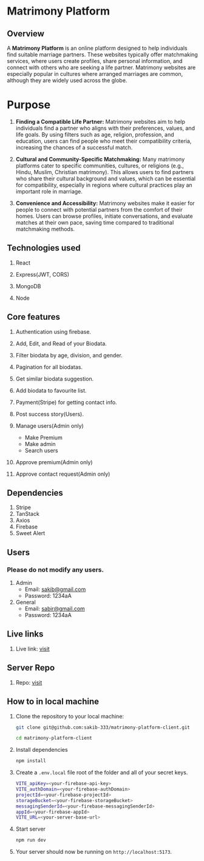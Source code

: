 # Matrimony Platform

## Overview

A **Matrimony Platform** is an online platform designed to help individuals find suitable marriage partners. These websites typically offer matchmaking services, where users create profiles, share personal information, and connect with others who are seeking a life partner. Matrimony websites are especially popular in cultures where arranged marriages are common, although they are widely used across the globe.

# Purpose

1. **Finding a Compatible Life Partner:** Matrimony websites aim to help individuals find a partner who aligns with their preferences, values, and life goals. By using filters such as age, religion, profession, and education, users can find people who meet their compatibility criteria, increasing the chances of a successful match.

2. **Cultural and Community-Specific Matchmaking:** Many matrimony platforms cater to specific communities, cultures, or religions (e.g., Hindu, Muslim, Christian matrimony). This allows users to find partners who share their cultural background and values, which can be essential for compatibility, especially in regions where cultural practices play an important role in marriage.

3. **Convenience and Accessibility:** Matrimony websites make it easier for people to connect with potential partners from the comfort of their homes. Users can browse profiles, initiate conversations, and evaluate matches at their own pace, saving time compared to traditional matchmaking methods.

## Technologies used

1. React

2. Express(JWT, CORS)

3. MongoDB

4. Node

## Core features

1. Authentication using firebase.

2. Add, Edit, and Read of your Biodata.

3. Filter biodata by age, division, and gender.

4. Pagination for all biodatas.

5. Get similar biodata suggestion.

6. Add biodata to favourite list.

7. Payment(Stripe) for getting contact info.

8. Post success story(Users).

9. Manage users(Admin only)
   - Make Premium
   - Make admin
   - Search users
10. Approve premium(Admin only)

11. Approve contact request(Admin only)

## Dependencies

1. Stripe
2. TanStack
3. Axios
4. Firebase
5. Sweet Alert

## Users

### Please do not modify any users.

1. Admin
   - Email: sakib@gmail.com
   - Password: 1234aA
2. General
   - Email: sabir@gmail.com
   - Password: 1234aA

## Live links

1. Live link: [visit](https://ph-b10-a12.web.app/)

## Server Repo

1. Repo: [visit](https://github.com/sakib-333/matrimony-platform-server)

## How to in local machine

1. Clone the repository to your local machine:

   ```bash
   git clone git@github.com:sakib-333/matrimony-platform-client.git

   cd matrimony-platform-client
   ```

2. Install dependencies

   ```bash
   npm install
   ```

3. Create a `.env.local` file root of the folder and all of your secret keys.

   ```bash
   VITE_apiKey=<your-firebase-api-key>
   VITE_authDomain=<your-firebase-authDomain>
   projectId=<your-firebase-projectId>
   storageBucket=<your-firebase-storageBucket>
   messagingSenderId=<your-firebase-messagingSenderId>
   appId=<your-firebase-appId>
   VITE_URL=<your-server-base-url>


   ```

4. Start server

   ```bash
   npm run dev
   ```

5. Your server should now be running on `http://localhost:5173`.
